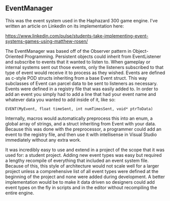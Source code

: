 ## EventManager

This was the event system used in the Haphazard 300 game engine. I've written an article on LinkedIn on its implementation here: 
  
https://www.linkedin.com/pulse/students-take-implementing-event-systems-games-using-matthew-rosen/
  
The EventManager was based off of the Observer pattern in Object-Oriented Programming. Persistent objects could
inherit from EventListener and subscribe to events that it wanted to listen to. When gameplay or internal systems sent out those events,
only the listeners subscribed to that type of event would receive it to process as they wished. Events are defined as 
c-style POD structs inheriting from a base Event struct. This way subclasses of Event can parcel data to be sent to listeners as necessary.
Events were defined in a registry file that was easily added to. In order to add an event you simply had to add a line that had your
event name and whatever data you wanted to add inside of it, like so:
```
EVENT(MyEvent, float timeSent, int numTimesSent, void* ptrToData)
```
Internally, macros would automatically preprocess this into an enum, a global array of strings, and a struct inheriting from Event with your data. 
Because this was done with the preprocessor, a programmer could add an event to the registry file, and then use it with intellisense in Visual Studio immediately without any extra work.
  
It was incredibly easy to use and extend in a project of the scope that it was used for: a student project. 
Adding new event types was easy but required a lengthy recompile of everything that included an event system file.
Because of this, this style of architecture would not scale well for a larger project unless a comprehensive list of all event types were 
defined at the beginning of the project and none were added during development. A better implementation would be to make it data driven so designers could add event types on the fly in scripts and in the editor without recompiling the entire engine. 
